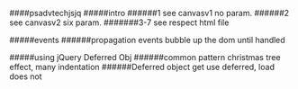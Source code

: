 ####psadvtechjsjq
#####intro
######1 see canvasv1 no param.
######2 see canvasv2 six param.
#######3-7 see respect html file

#####events
######propagation
events bubble up the dom until handled


#####using jQuery Deferred Obj
######common pattern
christmas tree effect, many indentation
######Deferred object
get use deferred, load does not
